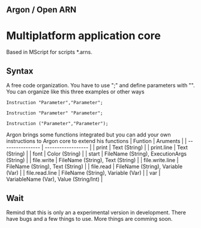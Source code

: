 ## Argon / Open ARN
# Multiplatform application core
Based in MScript for scripts *.arns.

## Syntax
A free code organization. You have to use ";" and define parameters with "". You can organize like this three examples or other ways
```
Instruction "Parameter","Parameter";

Instruction "Parameter" "Parameter";

Instruction ("Parameter","Parameter");
```
Argon brings some functions integrated but you can add your own instructions to Argon core to extend his functions
| Funtion | Aruments |
| ---------------- | ------------------ |
| print | Text (String)  |
| print.line  | Text (String)  |
| font | Color (String)  |
| start | FileName (String), ExecutionArgs (String)  |
| file.write | FileName (String), Text (String)  |
| file.write.line | FileName (String), Text (String)  |
| file.read | FileName (String), Variable (Var)  |
| file.read.line | FileName (String), Variable (Var)  |
| var | VariableName (Var), Value (String/Int)  |



## Wait
Remind that this is only an a experimental version in development. There have bugs and a few things to use. 
More things are comming soon.